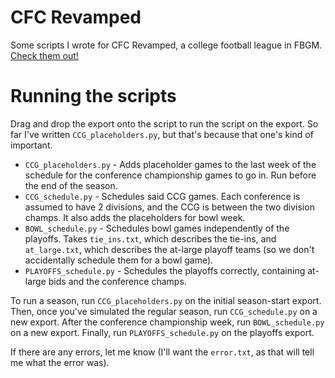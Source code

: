 # CFC Revamped

Some scripts I wrote for CFC Revamped, a college football league in FBGM. [Check them out!](https://discord.gg/g8KPQhCRQR)

# Running the scripts

Drag and drop the export onto the script to run the script on the export. So far I've written `CCG_placeholders.py`, but that's because that one's kind of important.

 - `CCG_placeholders.py` - Adds placeholder games to the last week of the schedule for the conference championship games to go in. Run before the end of the season.
 - `CCG_schedule.py` - Schedules said CCG games. Each conference is assumed to have 2 divisions, and the CCG is between the two division champs. It also adds the placeholders for bowl week.
 - `BOWL_schedule.py` - Schedules bowl games independently of the playoffs. Takes `tie_ins.txt`, which describes the tie-ins, and `at_large.txt`, which describes the at-large playoff teams (so we don't accidentally schedule them for a bowl game).
 - `PLAYOFFS_schedule.py` - Schedules the playoffs correctly, containing at-large bids and the conference champs.

To run a season, run `CCG_placeholders.py` on the initial season-start export. Then, once you've simulated the regular season, run `CCG_schedule.py` on a new export. After the conference championship week, run `BOWL_schedule.py` on a new export. Finally, run `PLAYOFFS_schedule.py` on the playoffs export.

If there are any errors, let me know (I'll want the `error.txt`, as that will tell me what the error was).
